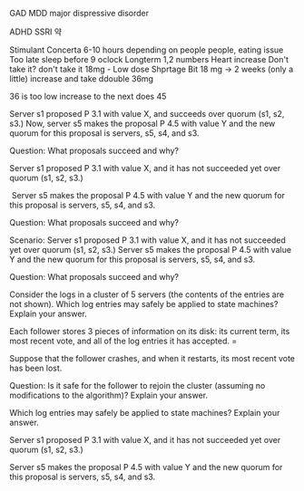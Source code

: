 
GAD
	MDD major dispressive disorder

ADHD
	SSRI 약

Stimulant
	Concerta
			6-10 hours depending on people
				people, eating issue
					Too late sleep
		before 9 oclock
		Longterm
			1,2 numbers
				Heart increase
		Don't take it? don't take it
		18mg - Low dose
			Shprtage
		Bit
18 mg -> 2 weeks (only a little)
increase and take ddouble 36mg

36 is too low increase to the next does 45

Server s1 proposed P 3.1 with value X, and succeeds over quorum (s1, s2, s3.) Now, server s5 makes the proposal P 4.5 with value Y and the new quorum for this proposal is servers, s5, s4, and s3.

Question: What proposals succeed and why?

Server s1 proposed P 3.1 with value X, and it has not succeeded yet over quorum (s1, s2, s3.)

 Server s5 makes the proposal P 4.5 with value Y and the new quorum for this proposal is servers, s5, s4, and s3.


Question: What proposals succeed and why?

Scenario: Server s1 proposed P 3.1 with value X, and it has not succeeded yet over quorum (s1, s2, s3.) Server s5 makes the proposal P 4.5 with value Y and the new quorum for this proposal is servers, s5, s4, and s3.

Question: What proposals succeed and why?


Consider the logs in a cluster of 5 servers (the contents of the entries are not shown). Which log entries may safely be applied to state machines? Explain your answer.

Each follower stores 3 pieces of information on its disk: its current term, its most recent vote, and all of the log entries it has accepted. =

Suppose that the follower crashes, and when it restarts, its most recent vote has been lost.

Question: Is it safe for the follower to rejoin the cluster (assuming no modifications to the algorithm)? Explain your answer.



Which log entries may safely be applied to state machines? Explain your answer.

Server s1 proposed P 3.1 with value X, and it has not succeeded yet over quorum (s1, s2, s3.)

Server s5 makes the proposal P 4.5 with value Y and the new quorum for this proposal is servers, s5, s4, and s3.